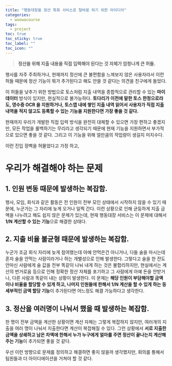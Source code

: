 ```yaml
---
title: "행동대장을 정산 특화 서비스로 탈바꿈 하기 위한 아이디어"
categories:
  - woowacourse
tags:
  - project
toc: true
toc_sticky: true
toc_label: ""
toc_icon: ""
---
```



> **정산을 위해 지출 내용을 직접 입력해야 된다는 것 자체가 엄청나게 큰 허들.**

행사를 자주 주최하거나, 현재까지 정산에 큰 불편함을 느껴보지 않은 사용자라서 이런 허들 때문에 정산 기능이 뭐가 추가된다고 해도 안쓸 것 같다는 의견을 친구에게 들었다.

이 허들을 낮추기 위한 방법으로 토스처럼 지출 내역을 종합적으로 관리할 수 있는 **마이 데이터** 방식이 있지만, 현실적으로 불가능하다. **토다리가 이전에 말한 토스 한정으로라도, 영수증 OCR 을 지원하거나, 토스앱 내에 쌓인 지출 내역 읽어서 사용자가 직접 지출 내역을 적지 않고도 등록할 수 있는 기능을 지원한다면 가장 좋을 것 같다.**

현재까지 우리가 개발한 직접 입력 방식을 완전히 대체할 수 있으면 가장 편하고 좋겠지만, 모든 작업을 롤백하기는 무리라고 생각되기 때문에 현재 기능을 지원하면서 부가적으로 있으면 좋을 것 같다. 그리고 이 기능을 위해 얼만큼의 작업량이 생길지 미지수다.

이런 진입 장벽을 허물었다고 가정 하고,

# 우리가 해결해야 하는 문제

## 1. 인원 변동 때문에 발생하는 복잡함.
행사, 모임, 회식과 같은 활동은 전 인원이 전부 모인 상태에서 시작하지 않을 수 있기 때문에, 누군가는 그 자리에 늦게 오거나 일찍 간다. 이런 상황으로 인해 균등하게 지출 금액을 나누려고 해도 쉽지 않은 문제가 있는데, 현재 행동대장 서비스는 이 문제에 대해서 **1/N 계산할 수 있는 기능**으로 해결한 상태다.

## 2. 지출 비율 불균형 때문에 발생하는 복잡함.
누군가 조금 회식 자리에 늦게 참여했는데 아예 안먹은건 아니거나, 다들 술을 마시는데 혼자 술을 안먹는 사람이라거나 하는 개별성으로 인해 발생한다. 그렇다고 술을 한 잔도 안마신 사람에게 술 값을 전부 똑같이 나눠 내게 하는 것은 불합리하지만, 현실에서는 계산의 번거로움 등으로 인해 정확한 정산 자체를 포기하고 그 사람에게 아예 돈을 안받거나, 다른 사람과 똑같이 내는 상황이 발생한다. 이 문제는 **해당 인원이 부담해야할 금액이나 비율을 할당할 수 있게 하고, 나머지 인원들에 한해서 1/N 계산을 할 수 있게 하는 등 세부적인 금액 할당 기능**이 추가된다면 어느정도 해결 가능하다고 생각한다.

## 3. 정산을 여러명이 나눠서 했을 때 발생하는 복잡함.
한 명이 전부 금액을 계산한 상황이면 계산 자체는 그렇게 복잡하지 않지만, 여러개의 지출을 여러 명이 나눠서 지출한다면 계산이 복잡해질 수 있다. 그런 상황에서 **서로 지출한 금액을 상쇄하고 남은 차액에 한해서 누가 누구에게 얼마를 주면 정산이 끝나는지 계산해주는 기능**이 추가되면 좋을 것 같다.

우선 이런 방향으로 문제를 정의하고 해결하면 좋지 않을까 생각했지만, 회의를 통해서 팀원들과 더 아이디에이션을 거쳐야 할 것 같다.
